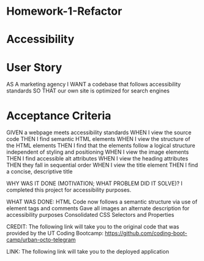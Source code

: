 # Homework-1-Refactor
# Accessibility

# User Story

AS A marketing agency
I WANT a codebase that follows accessibility standards
SO THAT our own site is optimized for search engines

# Acceptance Criteria
GIVEN a webpage meets accessibility standards
WHEN I view the source code
THEN I find semantic HTML elements
WHEN I view the structure of the HTML elements
THEN I find that the elements follow a logical structure independent of styling and positioning
WHEN I view the image elements
THEN I find accessible alt attributes
WHEN I view the heading attributes
THEN they fall in sequential order
WHEN I view the title element
THEN I find a concise, descriptive title

WHY WAS IT DONE (MOTIVATION; WHAT PROBLEM DID IT SOLVE)?
I completed this project for accessibility purposes. 

WHAT WAS DONE:
HTML Code now follows a semantic structure via use of element tags and comments
Gave all images an alternate description for accessibility purposes
Consolidated CSS Selectors and Properties

CREDIT:
The following link will take you to the original code that was provided by the UT Coding Bootcamp:
https://github.com/coding-boot-camp/urban-octo-telegram

LINK:
The following link will take you to the deployed application
